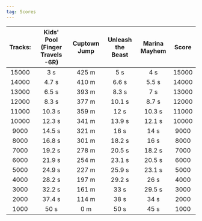 ```yaml
---
tag: Scores
---
```

Tracks: | Kids' Pool (Finger Travels -6R) | Cuptown Jump | Unleash the Beast | Marina Mayhem | Score  
:--: | :--: | :--: | :--: | :--:  | :--:   
15000 | 3 s | 425 m | 5 s | 4 s | 15000  
14000 | 4.7 s | 410 m | 6.6 s | 5.5 s | 14000  
13000 | 6.5 s | 393 m | 8.3 s | 7 s | 13000  
12000 | 8.3 s | 377 m | 10.1 s | 8.7 s | 12000  
11000 | 10.3 s | 359 m | 12 s | 10.3 s | 11000  
10000 | 12.3 s | 341 m | 13.9 s | 12.1 s | 10000  
9000 | 14.5 s | 321 m | 16 s | 14 s | 9000  
8000 | 16.8 s | 301 m | 18.2 s | 16 s | 8000  
7000 | 19.2 s | 278 m | 20.5 s | 18.2 s | 7000  
6000 | 21.9 s | 254 m | 23.1 s | 20.5 s | 6000  
5000 | 24.9 s | 227 m | 25.9 s | 23.1 s | 5000  
4000 | 28.2 s | 197 m | 29.2 s | 26 s | 4000  
3000 | 32.2 s | 161 m | 33 s | 29.5 s | 3000  
2000 | 37.4 s | 114 m | 38 s | 34 s | 2000  
1000 | 50 s | 0 m | 50 s | 45 s | 1000  
